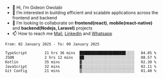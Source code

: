 - 👋 Hi, I’m Gideon Owolabi
- 👀 I’m interested in building efficient and scalable applications across the frontend and backend
- 💞️ I’m looking to collaborate on <b>frontend(react)</b>, <b>mobile(react-native)</b> and <b>backend(Nodejs, Laravel)</b> projects
- 📫 How to reach me <a href="mailto:gideoniyin2021@gmail.com">Mail</a>, <a href="https://www.linkedin.com/in/gideon-owolabi-9b667a232/">LinkedIn</a> and <a href="https://wa.me/2348055377085">Whatsapp</a>

<!---
gude1/gude1 is a ✨ special ✨ repository because its `README.md` (this file) appears on your GitHub profile.
You can click the Preview link to take a look at your changes.
--->

<!--START_SECTION:waka-->

```txt
From: 02 January 2025 - To: 09 January 2025

TypeScript        21 hrs 36 mins  █████████████████████░░░░   84.05 %
JSON              2 hrs 12 mins   ██░░░░░░░░░░░░░░░░░░░░░░░   08.57 %
Kotlin            35 mins         ▓░░░░░░░░░░░░░░░░░░░░░░░░   02.30 %
JavaScript        32 mins         ▓░░░░░░░░░░░░░░░░░░░░░░░░   02.11 %
Git Config        21 mins         ▒░░░░░░░░░░░░░░░░░░░░░░░░   01.40 %
```

<!--END_SECTION:waka-->
